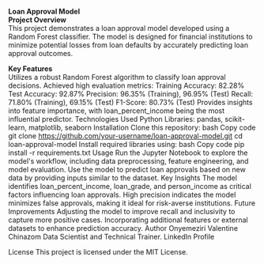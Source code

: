 **Loan Approval Model**  
**Project Overview**  
This project demonstrates a loan approval model developed using a Random Forest classifier. The model is designed for financial institutions to minimize potential losses from loan defaults by accurately predicting loan approval outcomes.

**Key Features**  
Utilizes a robust Random Forest algorithm to classify loan approval decisions.
Achieved high evaluation metrics:
Training Accuracy: 82.28%
Test Accuracy: 92.87%
Precision: 96.35% (Training), 96.95% (Test)
Recall: 71.80% (Training), 69.15% (Test)
F1-Score: 80.73% (Test)
Provides insights into feature importance, with loan_percent_income being the most influential predictor.
Technologies Used
Python
Libraries: pandas, scikit-learn, matplotlib, seaborn
Installation
Clone this repository:
bash
Copy code
git clone https://github.com/your-username/loan-approval-model.git
cd loan-approval-model
Install required libraries using:
bash
Copy code
pip install -r requirements.txt
Usage
Run the Jupyter Notebook to explore the model's workflow, including data preprocessing, feature engineering, and model evaluation.
Use the model to predict loan approvals based on new data by providing inputs similar to the dataset.
Key Insights
The model identifies loan_percent_income, loan_grade, and person_income as critical factors influencing loan approvals.
High precision indicates the model minimizes false approvals, making it ideal for risk-averse institutions.
Future Improvements
Adjusting the model to improve recall and inclusivity to capture more positive cases.
Incorporating additional features or external datasets to enhance prediction accuracy.
Author
Onyemeziri Valentine Chinazom
Data Scientist and Technical Trainer.
LinkedIn Profile

License
This project is licensed under the MIT License.
